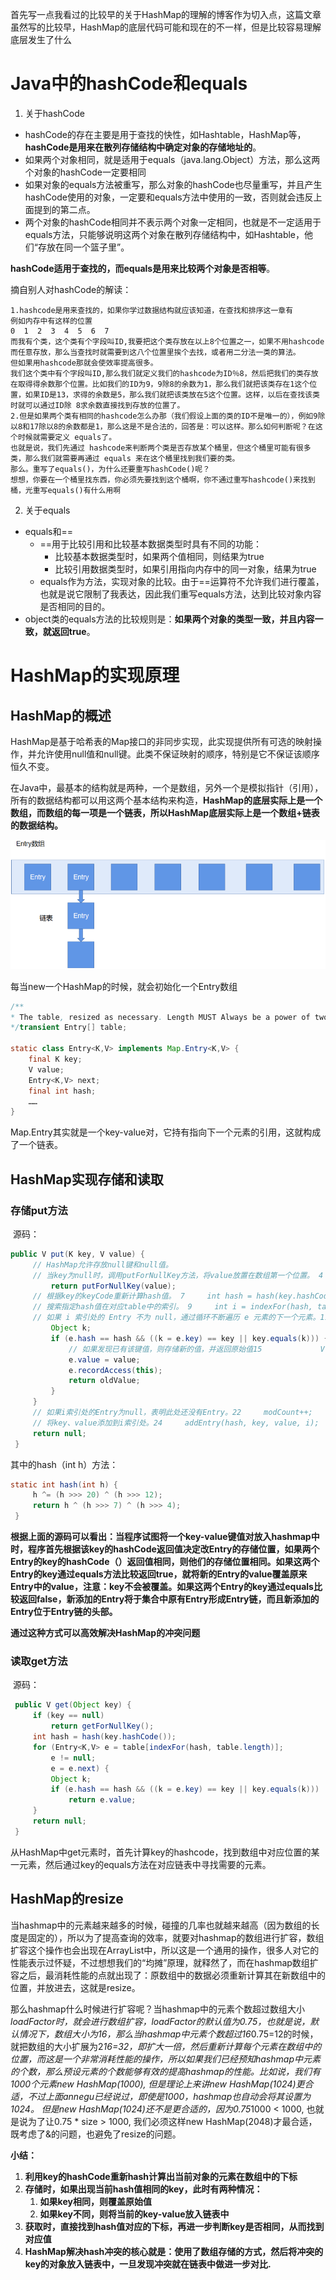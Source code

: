 首先写一点我看过的比较早的关于HashMap的理解的博客作为切入点，这篇文章虽然写的比较早，HashMap的底层代码可能和现在的不一样，但是比较容易理解底层发生了什么

# Java中的hashCode和equals

1. 关于hashCode

- hashCode的存在主要是用于查找的快性，如Hashtable，HashMap等，**hashCode是用来在散列存储结构中确定对象的存储地址的**。
- 如果两个对象相同，就是适用于equals（java.lang.Object）方法，那么这两个对象的hashCode一定要相同
- 如果对象的equals方法被重写，那么对象的hashCode也尽量重写，并且产生hashCode使用的对象，一定要和equals方法中使用的一致，否则就会违反上面提到的第二点。
- 两个对象的hashCode相同并不表示两个对象一定相同，也就是不一定适用于equals方法，只能够说明这两个对象在散列存储结构中，如Hashtable，他们“存放在同一个篮子里”。

**hashCode适用于查找的，而equals是用来比较两个对象是否相等**。

摘自别人对hashCode的解读：

```
1.hashcode是用来查找的，如果你学过数据结构就应该知道，在查找和排序这一章有
例如内存中有这样的位置
0  1  2  3  4  5  6  7
而我有个类，这个类有个字段叫ID,我要把这个类存放在以上8个位置之一，如果不用hashcode而任意存放，那么当查找时就需要到这八个位置里挨个去找，或者用二分法一类的算法。
但如果用hashcode那就会使效率提高很多。
我们这个类中有个字段叫ID,那么我们就定义我们的hashcode为ID％8，然后把我们的类存放在取得得余数那个位置。比如我们的ID为9，9除8的余数为1，那么我们就把该类存在1这个位置，如果ID是13，求得的余数是5，那么我们就把该类放在5这个位置。这样，以后在查找该类时就可以通过ID除 8求余数直接找到存放的位置了。
2.但是如果两个类有相同的hashcode怎么办那（我们假设上面的类的ID不是唯一的），例如9除以8和17除以8的余数都是1，那么这是不是合法的，回答是：可以这样。那么如何判断呢？在这个时候就需要定义 equals了。
也就是说，我们先通过 hashcode来判断两个类是否存放某个桶里，但这个桶里可能有很多类，那么我们就需要再通过 equals 来在这个桶里找到我们要的类。
那么。重写了equals()，为什么还要重写hashCode()呢？
想想，你要在一个桶里找东西，你必须先要找到这个桶啊，你不通过重写hashcode()来找到桶，光重写equals()有什么用啊
```

2. 关于equals

- equals和==
  - ==用于比较引用和比较基本数据类型时具有不同的功能：
    - 比较基本数据类型时，如果两个值相同，则结果为true
    - 比较引用数据类型时，如果引用指向内存中的同一对象，结果为true
  - equals作为方法，实现对象的比较。由于==运算符不允许我们进行覆盖，也就是说它限制了我表达，因此我们重写equals方法，达到比较对象内容是否相同的目的。
- object类的equals方法的比较规则是：**如果两个对象的类型一致，并且内容一致，就返回true**。



# HashMap的实现原理



## HashMap的概述

HashMap是基于哈希表的Map接口的非同步实现，此实现提供所有可选的映射操作，并允许使用null值和null键。此类不保证映射的顺序，特别是它不保证该顺序恒久不变。

在Java中，最基本的结构就是两种，一个是数组，另外一个是模拟指针（引用），所有的数据结构都可以用这两个基本结构来构造，**HashMap的底层实际上是一个数组，而数组的每一项是一个链表，所以HashMap底层实际上是一个数组+链表的数据结构。**

![image-20231116152756541](assets\image-20231116152756541.png)

每当new一个HashMap的时候，就会初始化一个Entry数组

```java
/**
* The table, resized as necessary. Length MUST Always be a power of two.
*/transient Entry[] table;

static class Entry<K,V> implements Map.Entry<K,V> {
    final K key;
    V value;
    Entry<K,V> next;
    final int hash;
    ……
}
```

Map.Entry其实就是一个key-value对，它持有指向下一个元素的引用，这就构成了一个链表。



## HashMap实现存储和读取



### 存储put方法

​     源码：

```java
public V put(K key, V value) {
     // HashMap允许存放null键和null值。
     // 当key为null时，调用putForNullKey方法，将value放置在数组第一个位置。 4     if (key == null)
         return putForNullKey(value);
     // 根据key的keyCode重新计算hash值。 7     int hash = hash(key.hashCode());
     // 搜索指定hash值在对应table中的索引。 9     int i = indexFor(hash, table.length);
     // 如果 i 索引处的 Entry 不为 null，通过循环不断遍历 e 元素的下一个元素。11     for (Entry<K,V> e = table[i]; e != null; e = e.next) {
         Object k;
         if (e.hash == hash && ((k = e.key) == key || key.equals(k))) {
             // 如果发现已有该键值，则存储新的值，并返回原始值15             V oldValue = e.value;
             e.value = value;
             e.recordAccess(this);
             return oldValue;
         }
     }
     // 如果i索引处的Entry为null，表明此处还没有Entry。22     modCount++;
     // 将key、value添加到i索引处。24     addEntry(hash, key, value, i);
     return null;
 }
```

其中的hash（int h）方法：

```java
static int hash(int h) {
     h ^= (h >>> 20) ^ (h >>> 12);
     return h ^ (h >>> 7) ^ (h >>> 4);
 }
```

**根据上面的源码可以看出：当程序试图将一个key-value键值对放入hashmap中时，程序首先根据该key的hashCode返回值决定改Entry的存储位置，如果两个Entry的key的hashCode（）返回值相同，则他们的存储位置相同。如果这两个Entry的key通过equals方法比较返回true，就将新的Entry的value覆盖原来Entry中的value，注意：key不会被覆盖。如果这两个Entry的key通过equals比较返回false，新添加的Entry将于集合中原有Entry形成Entry链，而且新添加的Entry位于Entry链的头部。**

**通过这种方式可以高效解决HashMap的冲突问题**



### 读取get方法

​	源码：

```java
 public V get(Object key) {
     if (key == null)
         return getForNullKey();
     int hash = hash(key.hashCode());
     for (Entry<K,V> e = table[indexFor(hash, table.length)];
         e != null;
         e = e.next) {
         Object k;
         if (e.hash == hash && ((k = e.key) == key || key.equals(k)))
             return e.value;
     }
     return null;
 }
```

从HashMap中get元素时，首先计算key的hashcode，找到数组中对应位置的某一元素，然后通过key的equals方法在对应链表中寻找需要的元素。



## HashMap的resize

  当hashmap中的元素越来越多的时候，碰撞的几率也就越来越高（因为数组的长度是固定的），所以为了提高查询的效率，就要对hashmap的数组进行扩容，数组扩容这个操作也会出现在ArrayList中，所以这是一个通用的操作，很多人对它的性能表示过怀疑，不过想想我们的“均摊”原理，就释然了，而在hashmap数组扩容之后，最消耗性能的点就出现了：原数组中的数据必须重新计算其在新数组中的位置，并放进去，这就是resize。

​    那么hashmap什么时候进行扩容呢？当hashmap中的元素个数超过数组大小*loadFactor时，就会进行数组扩容，loadFactor的默认值为0.75，也就是说，默认情况下，数组大小为16，那么当hashmap中元素个数超过16*0.75=12的时候，就把数组的大小扩展为2*16=32，即扩大一倍，然后重新计算每个元素在数组中的位置，而这是一个非常消耗性能的操作，所以如果我们已经预知hashmap中元素的个数，那么预设元素的个数能够有效的提高hashmap的性能。比如说，我们有1000个元素new HashMap(1000), 但是理论上来讲new HashMap(1024)更合适，不过上面annegu已经说过，即使是1000，hashmap也自动会将其设置为1024。 但是new HashMap(1024)还不是更合适的，因为0.75*1000 < 1000, 也就是说为了让0.75 * size > 1000, 我们必须这样new HashMap(2048)才最合适，既考虑了&的问题，也避免了resize的问题。

**小结：**

1. **利用key的hashCode重新hash计算出当前对象的元素在数组中的下标**
2. **存储时，如果出现当前hash值相同的key，此时有两种情况：**
   1. **如果key相同，则覆盖原始值**
   2. **如果key不同，则将当前的key-value放入链表中**
3. **获取时，直接找到hash值对应的下标，再进一步判断key是否相同，从而找到对应值**
4. **HashMap解决hash冲突的核心就是：使用了数组存储的方式，然后将冲突的key的对象放入链表中，一旦发现冲突就在链表中做进一步对比.**